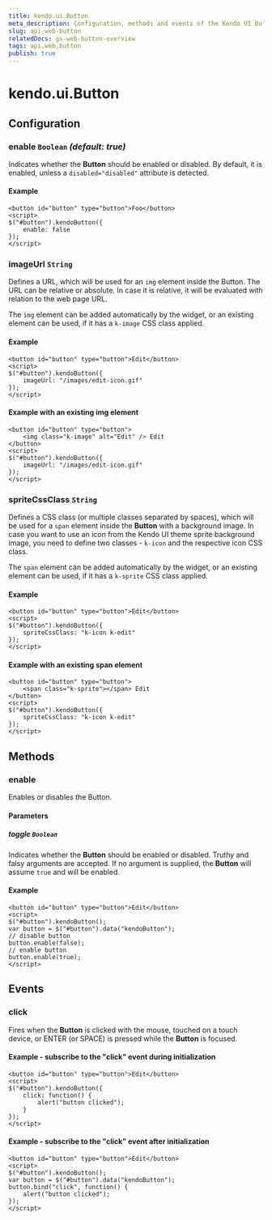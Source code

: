 ```yaml
---
title: kendo.ui.Button
meta_description: Configuration, methods and events of the Kendo UI Button
slug: api-web-button
relatedDocs: gs-web-button-overview
tags: api,web,button
publish: true
---
```


# kendo.ui.Button

## Configuration

### enable `Boolean` *(default: true)*

Indicates whether the **Button** should be enabled or disabled. By default, it is enabled, unless a `disabled="disabled"` attribute is detected.

#### Example

	<button id="button" type="button">Foo</button>
	<script>
	$("#button").kendoButton({
		enable: false
	});
	</script>

### imageUrl `String`

Defines a URL, which will be used for an `img` element inside the Button. The URL can be relative or absolute. In case it is relative, it will be evaluated with relation to the web page URL.

The `img` element can be added automatically by the widget, or an existing element can be used, if it has a `k-image` CSS class applied.

#### Example

	<button id="button" type="button">Edit</button>
	<script>
	$("#button").kendoButton({
		imageUrl: "/images/edit-icon.gif"
	});
	</script>

#### Example with an existing img element

	<button id="button" type="button">
		<img class="k-image" alt="Edit" /> Edit
	</button>
	<script>
	$("#button").kendoButton({
		imageUrl: "/images/edit-icon.gif"
	});
	</script>

### spriteCssClass `String`

Defines a CSS class (or multiple classes separated by spaces), which will be used for a `span` element inside the **Button** with a background image.
In case you want to use an icon from the Kendo UI theme sprite background image, you need to define two classes - `k-icon` and the respective icon CSS class.

The `span` element can be added automatically by the widget, or an existing element can be used, if it has a `k-sprite` CSS class applied.

#### Example

	<button id="button" type="button">Edit</button>
	<script>
	$("#button").kendoButton({
		spriteCssClass: "k-icon k-edit"
	});
	</script>

#### Example with an existing span element

	<button id="button" type="button">
		<span class="k-sprite"></span> Edit
	</button>
	<script>
	$("#button").kendoButton({
		spriteCssClass: "k-icon k-edit"
	});
	</script>

## Methods

### enable

Enables or disables the Button.

#### Parameters

##### toggle `Boolean`

Indicates whether the **Button** should be enabled or disabled. Truthy and falsy arguments are accepted. If no argument is supplied, the **Button** will assume `true` and will be enabled.

#### Example

	<button id="button" type="button">Edit</button>
	<script>
	$("#button").kendoButton();
	var button = $("#button").data("kendoButton");
	// disable button
	button.enable(false);
	// enable button
	button.enable(true);
	</script>

## Events

### click

Fires when the **Button** is clicked with the mouse, touched on a touch device, or ENTER (or SPACE) is pressed while the **Button** is focused.

#### Example - subscribe to the "click" event during initialization

	<button id="button" type="button">Edit</button>
	<script>
	$("#button").kendoButton({
		click: function() {
			alert("button clicked");
		}
	});
	</script>

#### Example - subscribe to the "click" event after initialization

	<button id="button" type="button">Edit</button>
	<script>
	$("#button").kendoButton();
	var button = $("#button").data("kendoButton");
	button.bind("click", function() {
		alert("button clicked");
	});	
	</script>
